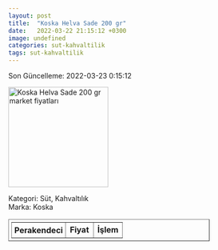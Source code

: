 ```yaml
---
layout: post
title:  "Koska Helva Sade 200 gr"
date:   2022-03-22 21:15:12 +0300
image: undefined
categories: sut-kahvaltilik
tags: sut-kahvaltilik
---
```


Son Güncelleme: 2022-03-23 0:15:12

<img src="undefined" width="200" alt="Koska Helva Sade 200 gr market fiyatları" />

Kategori: Süt, Kahvaltılık
<br />
Marka: Koska

<table border="1" style="padding: 5px;width:80%;">
  <tr>
    <td style="padding: 5px;"><strong>Perakendeci</strong></td>
    <td><strong>Fiyat</strong></td>
    <td><strong>İşlem</strong></td>
  </tr>
  
</table>
